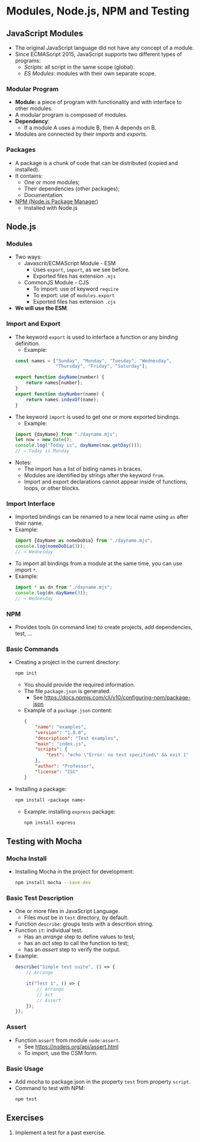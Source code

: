 

# Modules, Node.js, NPM and Testing

## JavaScript Modules
- The original JavaScript language did not have any concept of a module.
- Since ECMAScript 2015, JavaScript supports two different types of programs:
    - *Scripts*: all script in the same scope (global).
    - *ES Modules*: modules with their own separate scope.

### Modular Program
- **Module**: a piece of program with functionality and with interface to other modules.
- A modular program is composed of modules.
- **Dependency**: 
    - If a module A uses a module B, then A depends on B.
- Modules are connected by their *imports* and *exports*.

### Packages
- A package is a chunk of code that can be distributed (copied and installed).
- It contains:
    - One or more modules;
    - Their dependencies (other packages);
    - Documentation.
- [NPM (Node.js Package Manager)](https://www.npmjs.com/)
    - Installed with Node.js

## Node.js

### Modules
- Two ways:
    - Javascrit/ECMAScript Module - ESM
        - Uses `export`, `import`, as we see before.
        - Exported files has extension `.mjs`
    - CommonJS Module - CJS
        - To import: use of keyword `require`
        - To export: use of `modules.export`
        - Exported files has extension `.cjs`
- **We will use the ESM**.

### Import and Export
- The keyword `export` is used to interface a function or any binding definition.
    - Example:
    ```javascript
    const names = ["Sunday", "Monday", "Tuesday", "Wednesday",
                   "Thursday", "Friday", "Saturday"];

    export function dayName(number) {
        return names[number];
    }
    export function dayNumber(name) {
        return names.indexOf(name);
    }
- The keyword `import` is used to get one or more exported bindings.
    - Example:
    ```javascript
    import {dayName} from "./dayname.mjs";
    let now = new Date();
    console.log("Today is", dayName(now.getDay()));
    // → Today is Monday
    ```
- Notes:
    - The import has a list of biding names in braces.
    - Modules are identified by strings after the keyword `from`.
    - Import and export declarations cannot appear inside of functions, loops, or other blocks.

### Import Interface
- Imported bindings can be renamed to a new local name using `as` after their name.
- Example:
    ```javascript
    import {dayName as nomeDoDia} from "./dayname.mjs";
    console.log(nomeDoDia(3));
    // → Wednesday
    ```
- To import all bindings from a module at the same time, you can use import `*`.
- Example:
    ```javascript
    import * as dn from "./dayname.mjs";
    console.log(dn.dayName(3));
    // → Wednesday
    ```

### NPM
- Provides tools (in command line) to create projects, add dependencies, test, ...

### Basic Commands
- Creating a project in the current directory:
    ```bash
    npm init
    ```
    - You should provide the required information.
    - The file `package.json` is generated.
        - See https://docs.npmjs.com/cli/v10/configuring-npm/package-json
    - Example of a `package.json` content:
        ```json
        {
            "name": "examples",
            "version": "1.0.0",
            "description": "Test examples",
            "main": "index.js",
            "scripts": {
                "test": "echo \"Error: no test specified\" && exit 1"
            },
            "author": "Professor",
            "license": "ISC"
        }
        ```
- Installing a package:
    ```bash
    npm install <package name>
    ```
    - Example: installing `express` package:
        ```bash
        npm install express
        ```

## Testing with Mocha

### Mocha Install
- Installing Mocha in the project for development:
    ```bash
    npm install mocha --save-dev
    ```

### Basic Test Description
- One or more files in JavaScript Language.
    - Files must be in `test` directory, by default.
- Function `describe`: groups tests with a descrition string.
- Function `it`: individual test.
    - Has an *arrange* step to define values to test;
    - has an *act* step to call the function to test;
    - has an *assert* step to verify the output.
- Example:
    ```javascript
    describe("Simple test suite", () => {
        // Arrange

        it("Test 1", () => {
            // Arrange
            // Act
            // Assert                
        });
    });
    ```

### Assert
- Function `assert` from module `node:assert`.
    - See https://nodejs.org/api/assert.html
    - To import, use the CSM form.


### Basic Usage
- Add mocha to package.json in the property `test` from property `script`.
- Command to test with NPM:
    ```bash
    npm test
    ```

## Exercises

1. Implement a test for a past exercise.

